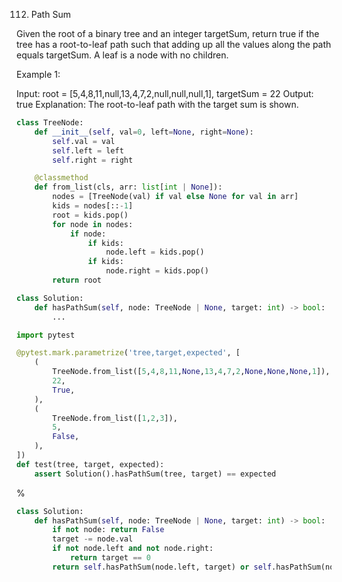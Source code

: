 <!--
The MIT License (MIT)

Copyright (c) 2023-2024 Almaz Ilaletdinov <a.ilaletdinov@yandex.ru>

Permission is hereby granted, free of charge, to any person obtaining a copy
of this software and associated documentation files (the "Software"), to deal
in the Software without restriction, including without limitation the rights
to use, copy, modify, merge, publish, distribute, sublicense, and/or sell
copies of the Software, and to permit persons to whom the Software is
furnished to do so, subject to the following conditions:

The above copyright notice and this permission notice shall be included in all
copies or substantial portions of the Software.

THE SOFTWARE IS PROVIDED "AS IS", WITHOUT WARRANTY OF ANY KIND,
EXPRESS OR IMPLIED, INCLUDING BUT NOT LIMITED TO THE WARRANTIES OF
MERCHANTABILITY, FITNESS FOR A PARTICULAR PURPOSE AND NONINFRINGEMENT.
IN NO EVENT SHALL THE AUTHORS OR COPYRIGHT HOLDERS BE LIABLE FOR ANY CLAIM,
DAMAGES OR OTHER LIABILITY, WHETHER IN AN ACTION OF CONTRACT, TORT OR
OTHERWISE, ARISING FROM, OUT OF OR IN CONNECTION WITH THE SOFTWARE OR THE USE
OR OTHER DEALINGS IN THE SOFTWARE.
-->
112. Path Sum

Given the root of a binary tree and an integer targetSum, return true if the tree has a root-to-leaf path such that adding up all the values along the path equals targetSum.
A leaf is a node with no children.
 
Example 1:

Input: root = [5,4,8,11,null,13,4,7,2,null,null,null,1], targetSum = 22
Output: true
Explanation: The root-to-leaf path with the target sum is shown.

```python
class TreeNode:
    def __init__(self, val=0, left=None, right=None):
        self.val = val
        self.left = left
        self.right = right

    @classmethod
    def from_list(cls, arr: list[int | None]):
        nodes = [TreeNode(val) if val else None for val in arr]
        kids = nodes[::-1]
        root = kids.pop()
        for node in nodes:
            if node:
                if kids:
                    node.left = kids.pop()
                if kids:
                    node.right = kids.pop()
        return root

class Solution:
    def hasPathSum(self, node: TreeNode | None, target: int) -> bool:
        ...

import pytest

@pytest.mark.parametrize('tree,target,expected', [
    (
        TreeNode.from_list([5,4,8,11,None,13,4,7,2,None,None,None,1]),
        22,
        True,
    ),
    (
        TreeNode.from_list([1,2,3]),
        5,
        False,
    ),
])
def test(tree, target, expected):
    assert Solution().hasPathSum(tree, target) == expected
```

%

```python
class Solution:
    def hasPathSum(self, node: TreeNode | None, target: int) -> bool:
        if not node: return False
        target -= node.val
        if not node.left and not node.right:
            return target == 0
        return self.hasPathSum(node.left, target) or self.hasPathSum(node.right, target)
```